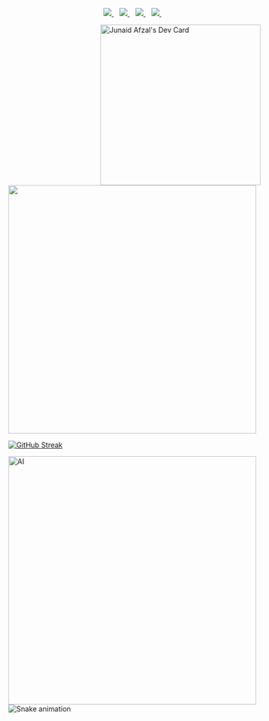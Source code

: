 <p align='center'>
  
  
  <a href="#">
    <img src="https://komarev.com/ghpvc/?username=imjunaidafzal&label=PROFILE+VIEWS" />        
  </a>&nbsp;&nbsp;
  <a href="https://www.linkedin.com/in/imjunaidafzal/">
    <img src="https://img.shields.io/badge/linkedin-%230077B5.svg?&style=for-the-badge&logo=linkedin&logoColor=white" />
  </a>&nbsp;&nbsp;
  <a href="#">
    <img src="https://img.shields.io/badge/Colab-F9AB00?style=for-the-badge&logo=googlecolab&color=525252" />        
  </a>&nbsp;&nbsp;
  <a href="#">
    <img src="https://img.shields.io/badge/PyTorch-EE4C2C?style=for-the-badge&logo=pytorch&logoColor=white" />        
  </a>&nbsp;&nbsp;
  
</p>


<a href="https://app.daily.dev/ImJunaidAfzal"><img align="right" src="https://api.daily.dev/devcards/d639079782a949158f0f1784f39bf870.png?r=9wo" width="320" alt="Junaid Afzal's Dev Card"/></a> 

<img src="https://github-readme-stats.vercel.app/api?username=imjunaidafzal&show_icons=true&theme=dark" width="495">


[![GitHub Streak](https://github-readme-streak-stats.herokuapp.com?user=imjunaidafzal&theme=dark&ring=DD2727)](https://git.io/streak-stats)

<img align="left" src="https://github.com/imJunaidAfzal/imJunaidAfzal/blob/main/Ai_.gif" width="495" alt="AI"/> 


![Snake animation](https://github.com/imJunaidAfzal/imJunaidAfzal/blob/output/github-contribution-grid-snake.svg)

